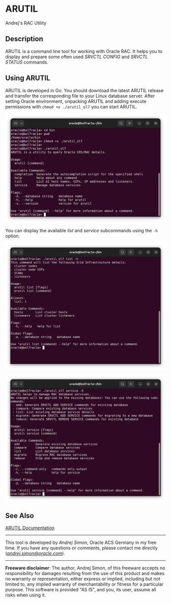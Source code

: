 # ARUTIL
Andrej's RAC Utility

## Description

ARUTIL is a command line tool for working with Oracle RAC. It helps you to display and prepare some often used *SRVCTL CONFIG* and *SRVCTL STATUS* commands.

## Using ARUTIL

ARUTIL is developed in Go. You should download the latest ARUTIL release and transfer the corresponding file to your Linux database server. After setting Oracle environment, unpacking ARUTIL and adding execute permissions with `chmod +x ./arutil_ol7` you can start ARUTIL.


![Start ARUTIL](https://github.com/asimondev/arutil/blob/main/screenshots/arutil_start.png)

You can display the available *list* and *service* subcommands using the `-h` option.

![ARUTIL list help](https://github.com/asimondev/arutil/blob/main/screenshots/arutil_list_help.png)

![ARUTIL service help](https://github.com/asimondev/arutil/blob/main/screenshots/arutil_service_help.png)


## See Also

[ARUTIL Documentation](https://asimondev.github.io/docs/arutil/)


***

This tool is developed by *Andrej Simon*, Oracle ACS Germany in my free time. If you have any 
questions or comments, please contact me directly (*andrej.simon@oracle.com*).

***

**Freeware disclaimer**: The author, Andrej Simon, of this freeware accepts no responsibility for damages resulting from the use of this product and makes no warranty or representation, either express or implied, including but not limited to, any implied warranty of merchantability or fitness for a particular purpose. This software is provided "AS IS", and you, its user, 
assume all risks when using it.
